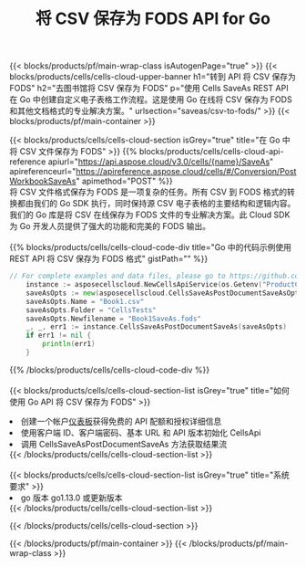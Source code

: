 ﻿---
title: 将 CSV 保存为 FODS API for Go
description: 用于 Microsoft Excel 和 OpenOffice Calc 的云 API 和 SDK。将电子表格转换为其他格式文件。
url: /zh/go/saveas/csv-to-fods/
---
{{< blocks/products/pf/main-wrap-class isAutogenPage="true" >}}
{{< blocks/products/cells/cells-cloud-upper-banner h1="转到 API 将 CSV 保存为 FODS" h2="去图书馆将 CSV 保存为 FODS" p="使用 Cells SaveAs REST API 在 Go 中创建自定义电子表格工作流程。这是使用 Go 在线将 CSV 保存为 FODS 和其他文档格式的专业解决方案。" urlsection="saveas/csv-to-fods/" >}}
{{< blocks/products/pf/main-container >}}

{{< blocks/products/cells/cells-cloud-section isGrey="true" title="在 Go 中将 CSV 文件保存为 FODS" >}}
{{% blocks/products/cells/cells-cloud-api-reference apiurl="https://api.aspose.cloud/v3.0/cells/{name}/SaveAs" apireferenceurl="https://apireference.aspose.cloud/cells/#/Conversion/PostWorkbookSaveAs" apimethod="POST" %}}
<br/>
将 CSV 文件格式保存为 FODS 是一项复杂的任务。所有 CSV 到 FODS 格式的转换都由我们的 Go SDK 执行，同时保持源 CSV 电子表格的主要结构和逻辑内容。我们的 Go 库是将 CSV 在线保存为 FODS 文件的专业解决方案。此 Cloud SDK 为 Go 开发人员提供了强大的功能和完美的 FODS 输出。
<br/>
<br/>
{{% blocks/products/cells/cells-cloud-code-div title="Go 中的代码示例使用 REST API 将 CSV 保存为 FODS 格式" gistPath="" %}}
  
```go
// For complete examples and data files, please go to https://github.com/aspose-cells-cloud/aspose-cells-cloud-go/
    instance := asposecellscloud.NewCellsApiService(os.Getenv("ProductClientId"), os.Getenv("ProductClientSecret"))
    saveAsOpts := new(asposecellscloud.CellsSaveAsPostDocumentSaveAsOpts)
    saveAsOpts.Name = "Book1.csv"
    saveAsOpts.Folder = "CellsTests"
    saveAsOpts.Newfilename = "Book1SaveAs.fods"
    _, _, err1 := instance.CellsSaveAsPostDocumentSaveAs(saveAsOpts)
    if err1 != nil {
	    println(err1)
    }
```
  
{{% /blocks/products/cells/cells-cloud-code-div %}}
<br/>
<br/>
{{< blocks/products/cells/cells-cloud-section-list isGrey="true" title="如何使用 Go API 将 CSV 保存为 FODS" >}}
<li>创建一个帐户<a href="https://dashboard.aspose.cloud/">仪表板</a>获得免费的 API 配额和授权详细信息</li>
<li>使用客户端 ID、客户端密码、基本 URL 和 API 版本初始化 CellsApi</li>
<li>调用 CellsSaveAsPostDocumentSaveAs 方法获取结果流</li>
{{< /blocks/products/cells/cells-cloud-section-list >}}
<br/>
<br/>
{{< blocks/products/cells/cells-cloud-section-list isGrey="true" title="系统要求" >}}
<li>go 版本 go1.13.0 或更新版本</li>
{{< /blocks/products/cells/cells-cloud-section-list >}}

{{< /blocks/products/cells/cells-cloud-section >}}

{{< /blocks/products/pf/main-container >}}
{{< /blocks/products/pf/main-wrap-class >}}
